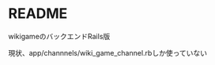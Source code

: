 # README
wikigameのバックエンドRails版

現状、app/channnels/wiki_game_channel.rbしか使っていない                                                            
